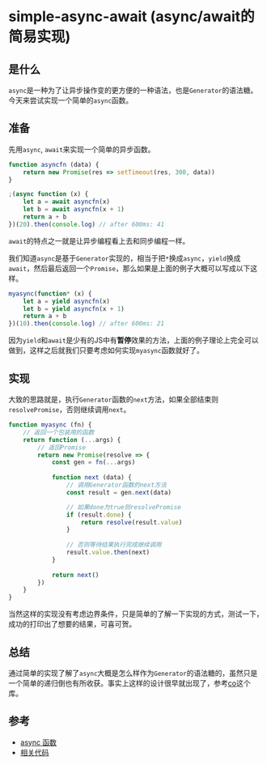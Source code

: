 # simple-async-await (async/await的简易实现)

## 是什么

`async`是一种为了让异步操作变的更方便的一种语法，也是`Generator`的语法糖。今天来尝试实现一个简单的`async`函数。

## 准备

先用`async`, `await`来实现一个简单的异步函数。

```js
function asyncfn (data) {
    return new Promise(res => setTimeout(res, 300, data))
}

;(async function (x) {
    let a = await asyncfn(x)
    let b = await asyncfn(x + 1)
    return a + b
})(20).then(console.log) // after 600ms: 41
```

`await`的特点之一就是让异步编程看上去和同步编程一样。

我们知道`async`是基于`Generator`实现的，相当于把`*`换成`async`，`yield`换成`await`，然后最后返回一个`Promise`，那么如果是上面的例子大概可以写成以下这样。

```js
myasync(function* (x) {
    let a = yield asyncfn(x)
    let b = yield asyncfn(x + 1)
    return a + b
})(10).then(console.log) // after 600ms: 21
```

因为`yield`和`await`是少有的JS中有**暂停**效果的方法，上面的例子理论上完全可以做到，这样之后就我们只要考虑如何实现`myasync`函数就好了。

## 实现

大致的思路就是，执行`Generator`函数的`next`方法，如果全部结束则`resolvePromise`，否则继续调用`next`。

```js
function myasync (fn) {
    // 返回一个包装用的函数
    return function (...args) {
        // 返回Promise
        return new Promise(resolve => {
            const gen = fn(...args)
            
            function next (data) {
                // 调用Generator函数的next方法
                const result = gen.next(data)

                // 如果done为true则resolvePromise
                if (result.done) {
                    return resolve(result.value)
                }
                
                // 否则等待结果执行完成继续调用
                result.value.then(next)
            }
            
            return next()
        })
    }
}
```

当然这样的实现没有考虑边界条件，只是简单的了解一下实现的方式，测试一下，成功的打印出了想要的结果，可喜可贺。

## 总结

通过简单的实现了解了`async`大概是怎么样作为`Generator`的语法糖的，虽然只是一个简单的递归倒也有所收获。事实上这样的设计很早就出现了，参考[co](https://github.com/tj/co)这个库。

## 参考

- [async 函数](https://es6.ruanyifeng.com/#docs/async)
- [相关代码](../../code/JavaScript/simple-async-await.js)
